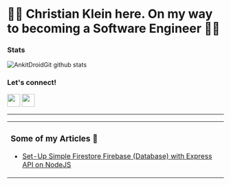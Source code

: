 # 👋🏽 Christian Klein here. On my way to becoming a Software Engineer 🤘🏽

### Stats

<img align="center" src="https://github-readme-stats.vercel.app/api?username=ChristianJWKlein&show_icons=true&theme=onedark&line_height=27" alt="AnkitDroidGit github stats" />

### Let's connect!

[<img height="30" src="https://img.shields.io/badge/linkedin-blue.svg?&style=flat&logo=linkedin&logoColor=white" />][linkedin]
[<img height="30" src="https://img.shields.io/badge/-Medium-000000.svg?&style=flat&logo=Medium&logoColor=white" />][medium]
<br />

<hr />

[linkedin]: https://www.linkedin.com/in/christian-klein-a72b72151/
[medium]: https://medium.com/@cklein010715

<table>
<tr>
<td valign="top" width="50%">

### Some of my Articles 🌱

- [Set-Up Simple Firestore Firebase (Database) with Express API on NodeJS](https://medium.com/@cklein010715/so-youve-finally-caught-the-geek-bug-8d4c3d62645d)

</td>
</tr>
</table>
